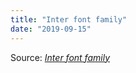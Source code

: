 ```yaml
---
title: "Inter font family"
date: "2019-09-15"
---
```


Source: _[Inter font family](https://rsms.me/inter/)_
